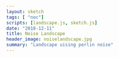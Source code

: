 ```yaml
---
layout: sketch
tags: [ "noc"]
scripts: [landscape.js, sketch.js]
date: "2018-12-11"
title: Noise Landscape
header_image: noiselandscape.jpg
summary: "Landscape uising perlin noise"
---
```

